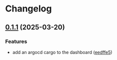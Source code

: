 # Changelog

## [0.1.1](https://github.com/daurer/test-workflows/compare/dashboard@v0.1.0...dashboard@v0.1.1) (2025-03-20)


### Features

* add an argocd cargo to the dashboard ([eedffe5](https://github.com/daurer/test-workflows/commit/eedffe5ca5aa5a831ebb505b44771268fada840f))
